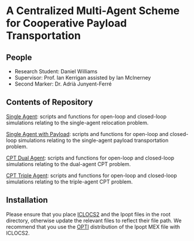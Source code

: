 # A Centralized Multi-Agent Scheme for Cooperative Payload Transportation

## People

- Research Student: Daniel Williams
- Supervisor: Prof. Ian Kerrigan assisted by Ian McInerney
- Second Marker: Dr. Adrià Junyent-Ferré
 
## Contents of Repository

[Single Agent](/SingleAgent): scripts and functions for open-loop and closed-loop simulations relating to the single-agent relocation problem.

[Single Agent with Payload](/SingleAgentPayload): scripts and functions for open-loop and closed-loop simulations relating to the single-agent payload transportation problem.

[CPT Dual Agent](/DualAgentCPT): scripts and functions for open-loop and closed-loop simulations relating to the dual-agent CPT problem.

[CPT Triple Agent](/TripleAgentCPT): scripts and functions for open-loop and closed-loop simulations relating to the triple-agent CPT problem.

## Installation

Please ensure that you place [ICLOCS2](http://www.ee.ic.ac.uk/ICLOCS/) and the Ipopt files in the root directory, otherwise update the relevant files to reflect their file path. We recommend that you use the [OPTI](https://www.inverseproblem.co.nz/OPTI/) distribution of the Ipopt MEX file with ICLOCS2.